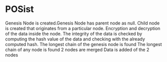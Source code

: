 # POSist

Genesis Node is created.Genesis Node has parent node as null.
Child node is created that originates from a particular node.
Encryption and decryption of the data inside the node.
The integrity of the data is checked by computing the hash value of the data and checking with the already computed hash.
The longest chain of the genesis node is found
The longest chain of any node is found
2 nodes are merged
Data is added of the 2 nodes
